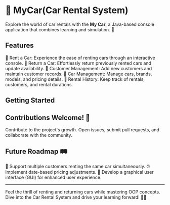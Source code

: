 # 🚗 MyCar(Car Rental System)

Explore the world of car rentals with the **My Car**, a Java-based console application that combines learning and simulation. 🌟

## Features

🚀 Rent a Car: Experience the ease of renting cars through an interactive console.
🔁 Return a Car: Effortlessly return previously rented cars and update availability.
👥 Customer Management: Add new customers and maintain customer records.
🚗 Car Management: Manage cars, brands, models, and pricing details.
📝 Rental History: Keep track of rentals, customers, and rental durations.

## Getting Started

## Contributions Welcome! 🎉

Contribute to the project's growth. Open issues, submit pull requests, and collaborate with the community.

## Future Roadmap 🛤️

🤝 Support multiple customers renting the same car simultaneously.
⏰ Implement date-based pricing adjustments.
🎨 Develop a graphical user interface (GUI) for enhanced user experience.

---

Feel the thrill of renting and returning cars while mastering OOP concepts. Dive into the Car Rental System and drive your learning forward! 🚗💨
